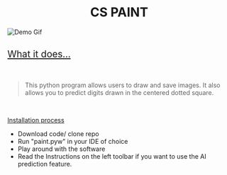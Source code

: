 <h1 align="center" style="font-weight: bold;">
    CS PAINT
</h1>

![Demo Gif](https://github.com/cs50victor/personalwebsite/blob/master/src/Assets/gifs/paint.gif?raw=true)

<h2 style="text-decoration: underline; font-weight:400;">
    What it does...
</h2>
<br/>

> This python program allows users to draw and save images. It also allows you to predict digits drawn in the centered dotted square.
> 

<br/>
<p style="text-decoration: underline; font-weight:400;"> 
Installation process
</p> 

+ Download code/ clone repo
+ Run "paint.pyw" in your IDE of choice
+ Play around with the software
+ Read the Instructions on the left toolbar if you want to use the AI prediction feature.
